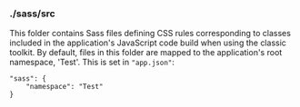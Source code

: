 ### ./sass/src

This folder contains Sass files defining CSS rules corresponding to classes
included in the application's JavaScript code build when using the classic toolkit.
By default, files in this folder are mapped to the application's root namespace, 'Test'.
This is set in `"app.json"`:

    "sass": {
        "namespace": "Test"
    }